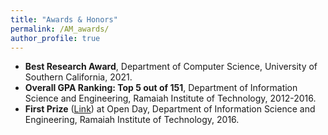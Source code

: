 ```yaml
---
title: "Awards & Honors"
permalink: /AM_awards/
author_profile: true
---
```

* **Best Research Award**, Department of Computer Science, University of Southern California, 2021.
* **Overall GPA Ranking: Top 5 out of 151**, Department of Information Science and Engineering, Ramaiah Institute of Technology, 2012-2016.
* **First Prize** ([Link](https://ankith-mohan.github.io/files/Open_day_MSRIT.pdf)) at Open Day, Department of Information Science and Engineering, Ramaiah Institute of Technology, 2016.
